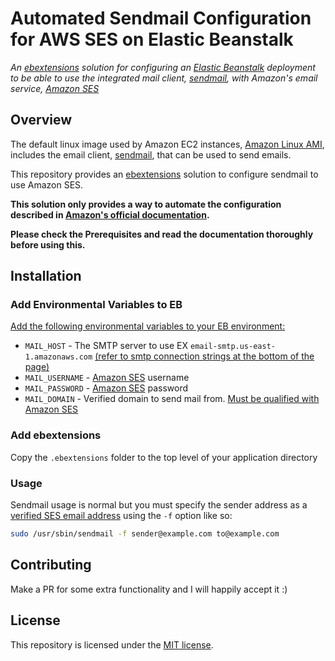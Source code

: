 # Automated Sendmail Configuration for AWS SES on Elastic Beanstalk

*An [ebextensions](https://docs.aws.amazon.com/elasticbeanstalk/latest/dg/ebextensions.html) solution for configuring an [Elastic Beanstalk](https://aws.amazon.com/elasticbeanstalk/) deployment to be able to use the integrated mail client, [sendmail](https://linux.die.net/man/8/sendmail.sendmail), with Amazon's email service, [Amazon SES](https://aws.amazon.com/ses/)*

## Overview

The default linux image used by Amazon EC2 instances, [Amazon Linux AMI](https://aws.amazon.com/amazon-linux-ami/), includes
the email client, [sendmail](https://linux.die.net/man/8/sendmail.sendmail), that can be used to send emails.

This repository provides an [ebextensions](https://docs.aws.amazon.com/elasticbeanstalk/latest/dg/ebextensions.html) solution to configure sendmail to use Amazon SES.

**This solution only provides a way to automate the configuration described in [Amazon's official documentation](https://docs.aws.amazon.com/ses/latest/DeveloperGuide/send-email-sendmail.html).**

**Please check the Prerequisites and read the documentation thoroughly before using this.**

## Installation

### Add Environmental Variables to EB

[Add the following environmental variables to your EB environment:](https://docs.aws.amazon.com/elasticbeanstalk/latest/dg/environments-cfg-softwaresettings.html#environments-cfg-softwaresettings-console)

* `MAIL_HOST` - The SMTP server to use EX `email-smtp.us-east-1.amazonaws.com` [(refer to smtp connection strings at the bottom of the page)](https://docs.aws.amazon.com/ses/latest/DeveloperGuide/smtp-issues.html)
* `MAIL_USERNAME` - [Amazon SES](https://docs.aws.amazon.com/ses/latest/DeveloperGuide/smtp-credentials.html) username
* `MAIL_PASSWORD` - [Amazon SES](https://docs.aws.amazon.com/ses/latest/DeveloperGuide/smtp-credentials.html) password
* `MAIL_DOMAIN` - Verified domain to send mail from. [Must be qualified with Amazon SES](https://docs.aws.amazon.com/ses/latest/DeveloperGuide/verify-domain-procedure.html)

### Add ebextensions

Copy the `.ebextensions` folder to the top level of your application directory

### Usage

Sendmail usage is normal but you must specify the sender address as a [verified SES email address](https://docs.aws.amazon.com/ses/latest/DeveloperGuide/verify-email-addresses-procedure.html) using the `-f` option like so:

```bash
sudo /usr/sbin/sendmail -f sender@example.com to@example.com
```

## Contributing

Make a PR for some extra functionality and I will happily accept it :)

##  License

This repository is licensed under the [MIT license](https://github.com/FoxxMD/sendmail-ses-elasticbeanstalk/blob/master/LICENSE).